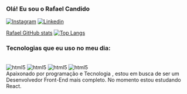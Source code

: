 ### Olá! Eu sou o Rafael Candido 

[![Instagram](https://img.shields.io/badge/Instagram-E4405F?style=for-the-badge&logo=instagram&logoColor=white)](https://www.instagram.com/rafaeelcandido/) [![Linkedin](https://img.shields.io/badge/LinkedIn-0077B5?style=for-the-badge&logo=linkedin&logoColor=white)](https://www.linkedin.com/in/rafael-candido-68803a248/)

[Rafael GitHub stats](https://github-readme-stats.vercel.app/api?username=CandidoRafael&show_icons=true&theme=gruvbox)
[![Top Langs](https://github-readme-stats.vercel.app/api/top-langs/?username=CandidoRafael&layout=compact/theme=dark)](https://github.com/CandidoRafael/github-readme-stats)

###     Tecnologias que eu uso no meu dia:

<div style="display: inline-block"><br>
    <img style="text-align: center" src="https://img.shields.io/badge/HTML5-E34F26?style=for-the-badge&logo=html5&logoColor=white" alt="html5">
    <img style="text-align: center" src="https://img.shields.io/badge/CSS3-1572B6?style=for-the-badge&logo=css3&logoColor=white" alt="html5">
    <img style="text-align: center" src="https://img.shields.io/badge/JavaScript-F7DF1E?style=for-the-badge&logo=javascript&logoColor=black" alt="html5">
    <img style="text-align: center" src="https://img.shields.io/badge/React-20232A?style=for-the-badge&logo=react&logoColor=61DAFB" alt="html5">
</div><br/>
Apaixonado por programação e Tecnologia , estou em busca de ser um Desenvolvedor Front-End mais completo. No momento estou estudando React.

